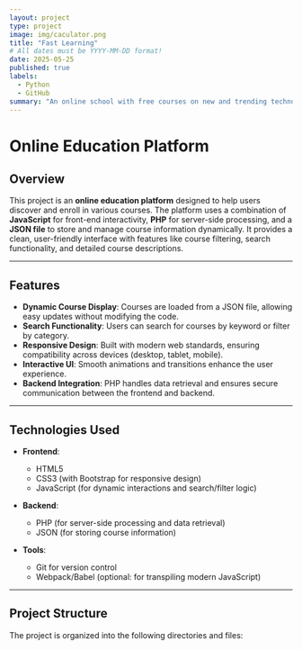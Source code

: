 ```yaml
---
layout: project
type: project
image: img/caculator.png
title: "Fast Learning"
# All dates must be YYYY-MM-DD format!
date: 2025-05-25
published: true
labels:
  - Python
  - GitHub
summary: "An online school with free courses on new and trending technologies and related mathematical background."
---
```


# Online Education Platform

## Overview

This project is an **online education platform** designed to help users discover and enroll in various courses. The platform uses a combination of **JavaScript** for front-end interactivity, **PHP** for server-side processing, and a **JSON file** to store and manage course information dynamically. It provides a clean, user-friendly interface with features like course filtering, search functionality, and detailed course descriptions.

---

## Features

- **Dynamic Course Display**: Courses are loaded from a JSON file, allowing easy updates without modifying the code.
- **Search Functionality**: Users can search for courses by keyword or filter by category.
- **Responsive Design**: Built with modern web standards, ensuring compatibility across devices (desktop, tablet, mobile).
- **Interactive UI**: Smooth animations and transitions enhance the user experience.
- **Backend Integration**: PHP handles data retrieval and ensures secure communication between the frontend and backend.

---

## Technologies Used

- **Frontend**:
  - HTML5
  - CSS3 (with Bootstrap for responsive design)
  - JavaScript (for dynamic interactions and search/filter logic)

- **Backend**:
  - PHP (for server-side processing and data retrieval)
  - JSON (for storing course information)

- **Tools**:
  - Git for version control
  - Webpack/Babel (optional: for transpiling modern JavaScript)

---

## Project Structure

The project is organized into the following directories and files:
